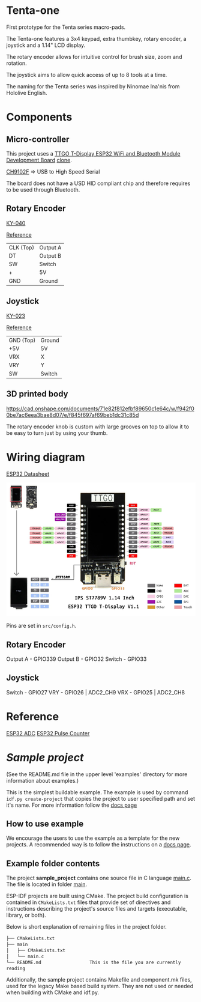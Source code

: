 # Tenta-one

First prototype for the Tenta series macro-pads.

The Tenta-one features a 3x4 keypad, extra thumbkey, rotary encoder, a joystick and a 1.14" LCD display. 

The rotary encoder allows for intuitive control for brush size, zoom and rotation.

The joystick aims to allow quick access of up to 8 tools at a time.

The naming for the Tenta series was inspired by Ninomae Ina'nis from Hololive English.

# Components

## Micro-controller

This project uses a [TTGO T-Display ESP32 WiFi and Bluetooth Module Development Board](http://www.lilygo.cn/prod_view.aspx?Id=1126) [clone](https://shopee.sg/T-Display-ESP32-WiFi-And-Bluetooth-Compatible-Module-Development-Board-1.14-Inch-LCD-Control-Board-for-Arduino-i.562720324.17746354681).

[CH9102F](https://datasheet.lcsc.com/lcsc/2108181630_WCH-Jiangsu-Qin-Heng-CH9102F_C2858418.pdf) => USB to High Speed Serial

The board does not have a USD HID compliant chip and therefore requires to be used through Bluetooth.

## Rotary Encoder

[KY-040](https://shopee.sg/5PCS-lot-KY-040-360-Degrees-Rotary-Switch-Encoder-Module-with-15x13.5-mm-Potentiometer-Half-Shaft-Hole-Knob-Caps-for-Arduino-i.240782317.4336310259)

[Reference](https://components101.com/modules/KY-04-rotary-encoder-pinout-features-datasheet-working-application-alternative)


| | |
|-|-|
| CLK (Top) | Output A |
| DT | Output B |
| SW | Switch |
| + | 5V |
| GND | Ground |

## Joystick

[KY-023](https://shopee.sg/For-Arduino-Dual-axis-XY-Joystick-Module-Higher-Quality-PS2-Joystick-Control-Lever-Sensor-KY-023-Rated-4.9-5-i.562720324.14270834301)

[Reference](https://arduinomodules.info/ky-023-joystick-dual-axis-module/)

| | |
|-|-|
| GND (Top) | Ground |
| +5V | 5V |
| VRX | X |
| VRY | Y |
| SW | Switch |

## 3D printed body

https://cad.onshape.com/documents/71e82f812efbf89650c1e64c/w/f942f00be7ac6eea3bae8d07/e/f845f697af69beb1dc31c85d

The rotary encoder knob is custom with large grooves on top to allow it to be easy to turn just by using your thumb.

# Wiring diagram

[ESP32 Datasheet](https://www.espressif.com/sites/default/files/documentation/esp32_datasheet_en.pdf)

![image](./assets/H39c2130da52e43e7ac7ccee871075b46E.webp)

Pins are set in `src/config.h`.

## Rotary Encoder
Output A - GPIO339
Output B - GPIO32
Switch - GPIO33

## Joystick
Switch - GPIO27
VRY - GPIO26 | ADC2_CH9
VRX - GPIO25 | ADC2_CH8


# Reference

[ESP32 ADC](https://docs.espressif.com/projects/esp-idf/en/v4.2/esp32/api-reference/peripherals/adc.html)
[ESP32 Pulse Counter](https://docs.espressif.com/projects/esp-idf/en/v4.2/esp32/api-reference/peripherals/pcnt.html)

# _Sample project_

(See the README.md file in the upper level 'examples' directory for more information about examples.)

This is the simplest buildable example. The example is used by command `idf.py create-project`
that copies the project to user specified path and set it's name. For more information follow the [docs page](https://docs.espressif.com/projects/esp-idf/en/latest/api-guides/build-system.html#start-a-new-project)



## How to use example
We encourage the users to use the example as a template for the new projects.
A recommended way is to follow the instructions on a [docs page](https://docs.espressif.com/projects/esp-idf/en/latest/api-guides/build-system.html#start-a-new-project).

## Example folder contents

The project **sample_project** contains one source file in C language [main.c](main/main.c). The file is located in folder [main](main).

ESP-IDF projects are built using CMake. The project build configuration is contained in `CMakeLists.txt`
files that provide set of directives and instructions describing the project's source files and targets
(executable, library, or both). 

Below is short explanation of remaining files in the project folder.

```
├── CMakeLists.txt
├── main
│   ├── CMakeLists.txt
│   └── main.c
└── README.md                  This is the file you are currently reading
```
Additionally, the sample project contains Makefile and component.mk files, used for the legacy Make based build system. 
They are not used or needed when building with CMake and idf.py.
